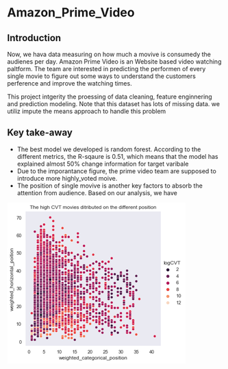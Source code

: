 # Amazon_Prime_Video
## Introduction
Now, we hava data measuring on how much a movive is consumedy the audienes per day. Amazon Prime Video is an Website based video watching paltform. 
The team are interested in predicting the performen of every single movie to figure out some ways to understand the customers perference and improve the watching times.

This project intgerity the proessing of data cleaning, feature enginnering and prediction modeling. 
Note that this dataset has lots of missing data. we utiliz impute the means approach to handle this problem
## Key take-away
- The best model we developed is random forest. According to the different metrics, the R-sqaure is 0.51, which means that the model has explained almost 50% change information for target varibale 
- Due to the imporantance figure, the prime video team are supposed to introduce more highly_voted moive.
- The position of single movive is another key factors to absorb the attention from audience. Based on our analysis, we have

![](https://github.com/treerway/Amazon_Prime_Video/blob/main/plot_final.png)
